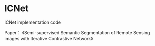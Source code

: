 # ICNet
ICNet implementation code

Paper： 《Semi-supervised Semantic Segmentation of Remote Sensing images with Iterative Contrastive Network》
